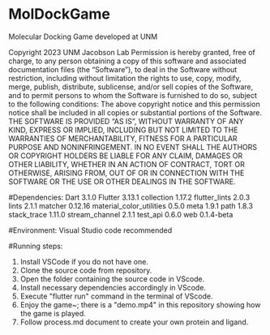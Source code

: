 # MolDockGame
Molecular Docking Game developed at UNM

Copyright 2023 UNM Jacobson Lab
Permission is hereby granted, free of charge, to any person obtaining a copy of this software and associated documentation files (the “Software”), to deal in the Software without restriction, including without limitation the rights to use, copy, modify, merge, publish, distribute, sublicense, and/or sell copies of the Software, and to permit persons to whom the Software is furnished to do so, subject to the following conditions:
The above copyright notice and this permission notice shall be included in all copies or substantial portions of the Software.
THE SOFTWARE IS PROVIDED “AS IS”, WITHOUT WARRANTY OF ANY KIND, EXPRESS OR IMPLIED, INCLUDING BUT NOT LIMITED TO THE WARRANTIES OF MERCHANTABILITY, FITNESS FOR A PARTICULAR PURPOSE AND NONINFRINGEMENT. IN NO EVENT SHALL THE AUTHORS OR COPYRIGHT HOLDERS BE LIABLE FOR ANY CLAIM, DAMAGES OR OTHER LIABILITY, WHETHER IN AN ACTION OF CONTRACT, TORT OR OTHERWISE, ARISING FROM, OUT OF OR IN CONNECTION WITH THE SOFTWARE OR THE USE OR OTHER DEALINGS IN THE SOFTWARE.


#Dependencies:
Dart 3.1.0 
Flutter 3.13.1
collection 1.17.2
flutter_lints 2.0.3
lints 2.1.1 
matcher 0.12.16 
material_color_utilities 0.5.0 
meta 1.9.1
path 1.8.3
stack_trace 1.11.0
stream_channel 2.1.1
test_api 0.6.0
web 0.1.4-beta

#Environment: Visual Studio code recommended

#Running steps: 
1. Install VSCode if you do not have one.
2. Clone the source code from repository.
3. Open the folder containing the source code in VScode.
4. Install necessary dependencies accordingly in VScode.
5. Execute "flutter run" command in the terminal of VScode.
6. Enjoy the game~; there is a "demo.mp4" in this repository showing how the game is played.
7. Follow process.md document to create your own protein and ligand.